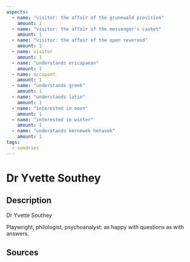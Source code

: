 ```yaml
---
aspects: 
  - name: "visitor: the affair of the grunewald provision"
    amount: 1
  - name: "visitor: the affair of the messenger's casket"
    amount: 1
  - name: "visitor: the affair of the open reverend"
    amount: 1
  - name: visitor
    amount: 1
  - name: "understands ericapaean"
    amount: 1
  - name: occupant
    amount: 1
  - name: "understands greek"
    amount: 1
  - name: "understands latin"
    amount: 1
  - name: "interested in moon"
    amount: 1
  - name: "interested in winter"
    amount: 1
  - name: "understands kernewek henavek"
    amount: 1
tags:
  - sundries
---
```

# Dr Yvette Southey
## Description
Dr Yvette Southey

Playwright, philologist, psychoanalyst: as happy with questions as with answers.
## Sources

